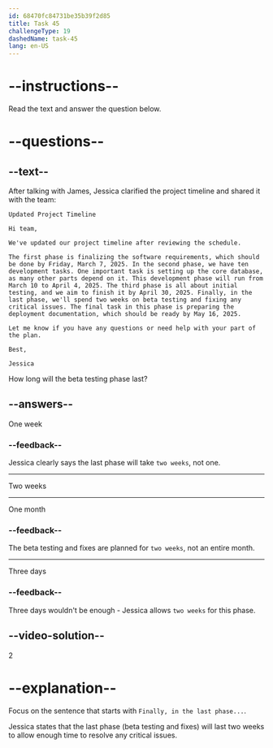 ```yaml
---
id: 68470fc84731be35b39f2d85
title: Task 45
challengeType: 19
dashedName: task-45
lang: en-US
---
```


<!-- READING -->

# --instructions--

Read the text and answer the question below.

# --questions--

## --text--

After talking with James, Jessica clarified the project timeline and shared it with the team:

`Updated Project Timeline`

`Hi team,`

`We've updated our project timeline after reviewing the schedule.`

`The first phase is finalizing the software requirements, which should be done by Friday, March 7, 2025. In the second phase, we have ten development tasks. One important task is setting up the core database, as many other parts depend on it. This development phase will run from March 10 to April 4, 2025. The third phase is all about initial testing, and we aim to finish it by April 30, 2025. Finally, in the last phase, we'll spend two weeks on beta testing and fixing any critical issues. The final task in this phase is preparing the deployment documentation, which should be ready by May 16, 2025.`

`Let me know if you have any questions or need help with your part of the plan.`

`Best,`

`Jessica`

How long will the beta testing phase last?

## --answers--

One week

### --feedback--

Jessica clearly says the last phase will take `two weeks`, not one.

---

Two weeks

---

One month

### --feedback--

The beta testing and fixes are planned for `two weeks`, not an entire month.

---

Three days

### --feedback--

Three days wouldn't be enough - Jessica allows `two weeks` for this phase.

## --video-solution--

2

# --explanation--

Focus on the sentence that starts with `Finally, in the last phase...`.

Jessica states that the last phase (beta testing and fixes) will last two weeks to allow enough time to resolve any critical issues.
